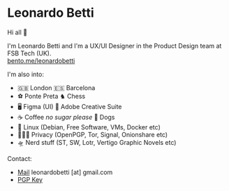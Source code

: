# Leonardo Betti

Hi all :wave:

I'm Leonardo Betti and I'm a UX/UI Designer in the Product Design team at FSB Tech (UK).  
[bento.me/leonardobetti](https://bento.me/leonardobetti)

I'm also into:
- 🇬🇧 London 🇪🇸 Barcelona
- ⚽️ Ponte Preta ♞ Chess
- 🖥️ Figma (UI) 🎨 Adobe Creative Suite
- ☕️ Coffee _no sugar please_  🐶 Dogs
- 📝 Linux (Debian, Free Software, VMs, Docker etc)
- 🕵🏻‍♂️ Privacy (OpenPGP, Tor, Signal, Onionshare etc)
- 🛸 Nerd stuff (ST, SW, Lotr, Vertigo Graphic Novels etc)



Contact:
- [Mail](https://www.leonardobetti.co.uk) leonardobetti [at] gmail.com
- [PGP Key](https://gist.github.com/leonardobetti/6f4d8be16f1fb1c1597bb50d1721410a)
